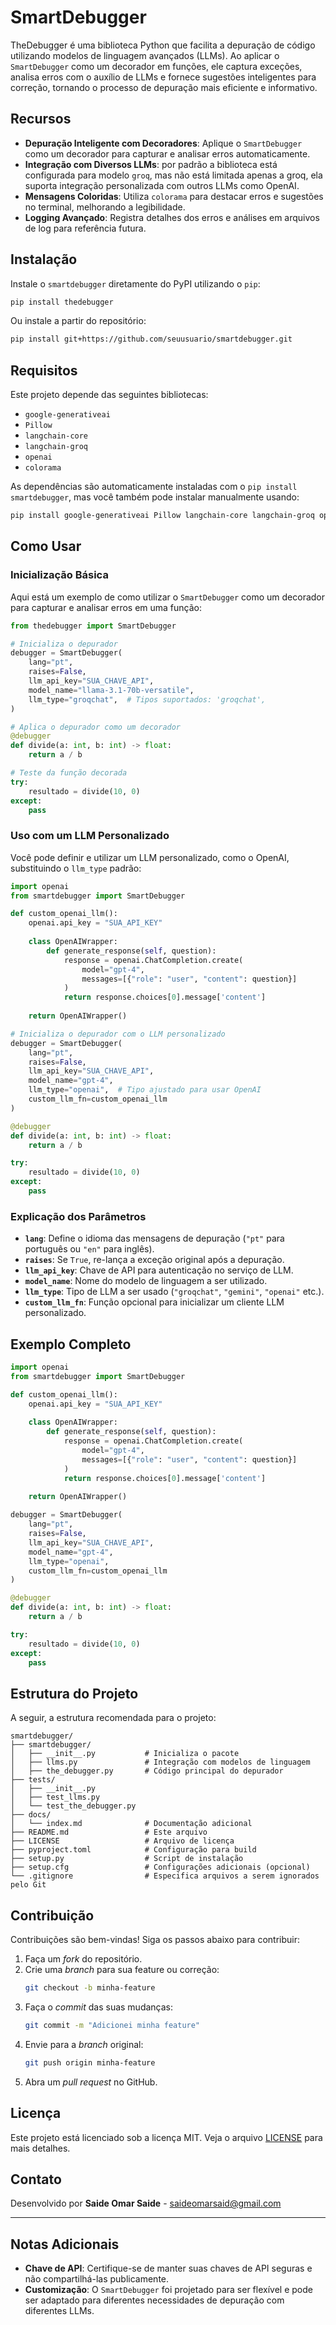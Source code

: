  # SmartDebugger

TheDebugger é uma biblioteca Python que facilita a depuração de código utilizando modelos de linguagem avançados (LLMs). Ao aplicar o `SmartDebugger` como um decorador em funções, ele captura exceções, analisa erros com o auxílio de LLMs e fornece sugestões inteligentes para correção, tornando o processo de depuração mais eficiente e informativo.

## Recursos

- **Depuração Inteligente com Decoradores**: Aplique o `SmartDebugger` como um decorador para capturar e analisar erros automaticamente.
- **Integração com Diversos LLMs**: por padrão a biblioteca está configurada para modelo `groq`, mas não está limitada apenas a groq, ela suporta integração personalizada com outros LLMs como OpenAI.
- **Mensagens Coloridas**: Utiliza `colorama` para destacar erros e sugestões no terminal, melhorando a legibilidade.
- **Logging Avançado**: Registra detalhes dos erros e análises em arquivos de log para referência futura.

## Instalação

Instale o `smartdebugger` diretamente do PyPI utilizando o `pip`:

```bash
pip install thedebugger
```

Ou instale a partir do repositório:

```bash
pip install git+https://github.com/seuusuario/smartdebugger.git
```

## Requisitos

Este projeto depende das seguintes bibliotecas:

- `google-generativeai`
- `Pillow`
- `langchain-core`
- `langchain-groq`
- `openai`
- `colorama`

As dependências são automaticamente instaladas com o `pip install smartdebugger`, mas você também pode instalar manualmente usando:

```bash
pip install google-generativeai Pillow langchain-core langchain-groq openai colorama
```

## Como Usar

### Inicialização Básica

Aqui está um exemplo de como utilizar o `SmartDebugger` como um decorador para capturar e analisar erros em uma função:

```python
from thedebugger import SmartDebugger

# Inicializa o depurador
debugger = SmartDebugger(
    lang="pt",
    raises=False,
    llm_api_key="SUA_CHAVE_API",
    model_name="llama-3.1-70b-versatile",
    llm_type="groqchat",  # Tipos suportados: 'groqchat',
)

# Aplica o depurador como um decorador
@debugger
def divide(a: int, b: int) -> float:
    return a / b

# Teste da função decorada
try:
    resultado = divide(10, 0)
except:
    pass
```

### Uso com um LLM Personalizado

Você pode definir e utilizar um LLM personalizado, como o OpenAI, substituindo o `llm_type` padrão:

```python
import openai
from smartdebugger import SmartDebugger

def custom_openai_llm():
    openai.api_key = "SUA_API_KEY"
    
    class OpenAIWrapper:
        def generate_response(self, question):
            response = openai.ChatCompletion.create(
                model="gpt-4",
                messages=[{"role": "user", "content": question}]
            )
            return response.choices[0].message['content']
    
    return OpenAIWrapper()

# Inicializa o depurador com o LLM personalizado
debugger = SmartDebugger(
    lang="pt",
    raises=False,
    llm_api_key="SUA_CHAVE_API",
    model_name="gpt-4",
    llm_type="openai",  # Tipo ajustado para usar OpenAI
    custom_llm_fn=custom_openai_llm
)

@debugger
def divide(a: int, b: int) -> float:
    return a / b

try:
    resultado = divide(10, 0)
except:
    pass
```

### Explicação dos Parâmetros

- **`lang`**: Define o idioma das mensagens de depuração (`"pt"` para português ou `"en"` para inglês).
- **`raises`**: Se `True`, re-lança a exceção original após a depuração.
- **`llm_api_key`**: Chave de API para autenticação no serviço de LLM.
- **`model_name`**: Nome do modelo de linguagem a ser utilizado.
- **`llm_type`**: Tipo de LLM a ser usado (`"groqchat"`, `"gemini"`, `"openai"` etc.).
- **`custom_llm_fn`**: Função opcional para inicializar um cliente LLM personalizado.

## Exemplo Completo

```python
import openai
from smartdebugger import SmartDebugger

def custom_openai_llm():
    openai.api_key = "SUA_API_KEY"
    
    class OpenAIWrapper:
        def generate_response(self, question):
            response = openai.ChatCompletion.create(
                model="gpt-4",
                messages=[{"role": "user", "content": question}]
            )
            return response.choices[0].message['content']
    
    return OpenAIWrapper()

debugger = SmartDebugger(
    lang="pt",
    raises=False,
    llm_api_key="SUA_CHAVE_API",
    model_name="gpt-4",
    llm_type="openai",
    custom_llm_fn=custom_openai_llm
)

@debugger
def divide(a: int, b: int) -> float:
    return a / b

try:
    resultado = divide(10, 0)
except:
    pass
```

## Estrutura do Projeto

A seguir, a estrutura recomendada para o projeto:

```
smartdebugger/
├── smartdebugger/
│   ├── __init__.py           # Inicializa o pacote
│   ├── llms.py               # Integração com modelos de linguagem
│   ├── the_debugger.py       # Código principal do depurador
├── tests/
│   ├── __init__.py
│   ├── test_llms.py
│   └── test_the_debugger.py
├── docs/
│   └── index.md              # Documentação adicional
├── README.md                 # Este arquivo
├── LICENSE                   # Arquivo de licença
├── pyproject.toml            # Configuração para build
├── setup.py                  # Script de instalação
├── setup.cfg                 # Configurações adicionais (opcional)
└── .gitignore                # Especifica arquivos a serem ignorados pelo Git
```

## Contribuição

Contribuições são bem-vindas! Siga os passos abaixo para contribuir:

1. Faça um _fork_ do repositório.
2. Crie uma _branch_ para sua feature ou correção:
    ```bash
    git checkout -b minha-feature
    ```
3. Faça o _commit_ das suas mudanças:
    ```bash
    git commit -m "Adicionei minha feature"
    ```
4. Envie para a _branch_ original:
    ```bash
    git push origin minha-feature
    ```
5. Abra um _pull request_ no GitHub.

## Licença

Este projeto está licenciado sob a licença MIT. Veja o arquivo [LICENSE](LICENSE) para mais detalhes.

## Contato

Desenvolvido por **Saide Omar Saide** - [saideomarsaid@gmail.com](mailto:saideomarsaid@gmail.com)

---

## Notas Adicionais

- **Chave de API**: Certifique-se de manter suas chaves de API seguras e não compartilhá-las publicamente.
- **Customização**: O `SmartDebugger` foi projetado para ser flexível e pode ser adaptado para diferentes necessidades de depuração com diferentes LLMs.
 
```

 